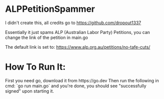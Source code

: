 # ALPPetitionSpammer


I didn't create this, all credits go to https://github.com/dropout1337


Essentially it just spams ALP (Australian Labor Party) Petitions, you can change the link of the petition in main.go 

The default link is set to: https://www.alp.org.au/petitions/no-tafe-cuts/


<h1> How To Run It: </h1>
First you need go, download it from https://go.dev 
Then run the following in cmd:
`go run main.go`
and you're done, you should see "successfully signed" upon starting it. 
